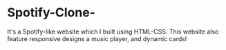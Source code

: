 # Spotify-Clone-
It's a Spotify-like website which I built using HTML-CSS. This website also feature responsive designs a music player, and dynamic cards!
